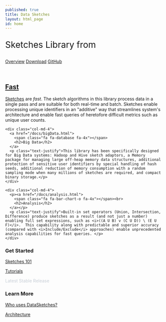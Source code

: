 ```yaml
---
published: true
title: Data Sketches
layout: html_page
id: home
---
```


<link rel="stylesheet" href="css/index.css">

<main class="druid-masthead">
  <div class="container">
  <div class="row">
    <div class="col-md-8 col-md-offset-2 text-center">
      <span class="ds-bootlogo"></span>
      <p class="lead" style="font-size: 28px">Sketches Library from <span class="y-bootlogo"></span></p>
      <p>
        <a class="btn btn-lg btn-outline-inverse" href="docs/KeyFeatures.html"><span class="fa fa-info-circle"></span> Overview</a>
        <a class="btn btn-lg btn-outline-inverse" href="downloads.html"><span class="fa fa-download"></span> Download</a>
        <a class="btn btn-lg btn-outline-inverse" href="https://github.com/datasketches"><span class="fa fa-github"></span> GitHub</a>
      </p>
    </div>
  </div>
  </div>
</main>

<div class="container">
  <div class="row">
    <div class="col-md-8 col-md-offset-2 text-center">
    </div>
  </div>
  <div class="row text-center main-marketing">
    <div class="col-md-4">
      <p><a href="/docs/fast.html">
        <span class="fa fa-fighter-jet fa-4x"></span><br>
        <h2>Fast</h2>
      </a></p>
      <p class="text-justify"><a href="/docs/SketchOrigins.html">Sketches</a> are <i>fast</i>. The sketch algorithms in this library process data in a single pass and are suitable for both real-time and batch. Sketches enable processing unique identifiers in an "additive" way that streamlines system's architecture and enable fast queries of heretofore difficult metrics such as unique user counts.</p>
    </div>

    <div class="col-md-4">
      <a href="/docs/bigData.html">
        <span class="fa fa-database fa-4x"></span>
        <h2>Big Data</h2>
      </a>
      <p class="text-justify">This library has been specifically designed for Big Data systems: Hadoop and Hive sketch adaptors, a Memory package for managing large off-heap memory data structures, additional protection of sensitive user identifiers by special handling of hash seeds, additional reduction of memory consumption with a random sampling mode when many millions of sketches are required, and compact binary storage.</p>
    </div>

    <div class="col-md-4">
      <p><a href="/docs/analysis.html">
        <span class="fa fa-bar-chart-o fa-4x"></span><br>
        <h2>Analysis</h2>
      </a></p>
      <p class="text-justify">Built-in set operators (Union, Intersection, Difference) produce sketches as a result (and not just a number) enabling full set expressions, such as <i>((A U B) v (C U D)) \ (E U F)</i>.  This capability along with predictable and superior accuracy (compared with <i>Include/Exclude</i> approaches) enable unprecedented analysis capabilities for fast queries. </p>
    </div>
  </div>
</div>

<div class="druid-panel">
  <div class="container">
    <div class="row-fluid text-center">
      <div class="col-sm-4 col-sm-offset-2">
        <h3>Get Started</h3>
        <p><a href="/docs/sketches-101.html">Sketches 101</a></p>
        <p><a href="/docs/tutorials.html">Tutorials</a></p> <!-- add {{site.stable_version}} -->
        <p style="color:rgba(177,186,198,0.7)">Latest Stable Release</p> <!-- add {{site.stable_version}} -->
      </div>
      <div class="col-sm-4">
        <h3>Learn More</h3>
        <p><a href="/docs/whoUses.html">Who uses DataSketches?</a></p>
        <p><a href="/docs/architecture.html">Architecture</a></p> <!-- add {{site.stable_version}} -->
      </div>
    </div>
  </div>
</div>
